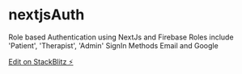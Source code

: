 # nextjsAuth

Role based Authentication using NextJs and Firebase
Roles include 'Patient', 'Therapist', 'Admin'
SignIn Methods Email and Google

[Edit on StackBlitz ⚡️](https://stackblitz.com/edit/nextjs-jsgs9d)

